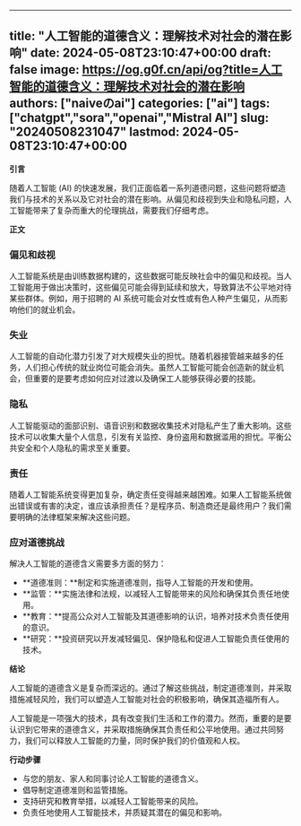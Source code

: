 
---
title: "人工智能的道德含义：理解技术对社会的潜在影响"
date: 2024-05-08T23:10:47+00:00
draft: false
image: https://og.g0f.cn/api/og?title=人工智能的道德含义：理解技术对社会的潜在影响
authors: ["naiveのai"]
categories: ["ai"]
tags: ["chatgpt","sora","openai","Mistral AI"]
slug: "20240508231047"
lastmod: 2024-05-08T23:10:47+00:00
---
**引言**

随着人工智能 (AI) 的快速发展，我们正面临着一系列道德问题，这些问题将塑造我们与技术的关系以及它对社会的潜在影响。从偏见和歧视到失业和隐私问题，人工智能带来了复杂而重大的伦理挑战，需要我们仔细考虑。

**正文**

### 偏见和歧视

人工智能系统是由训练数据构建的，这些数据可能反映社会中的偏见和歧视。当人工智能用于做出决策时，这些偏见可能会得到延续和放大，导致算法不公平地对待某些群体。例如，用于招聘的 AI 系统可能会对女性或有色人种产生偏见，从而影响他们的就业机会。

### 失业

人工智能的自动化潜力引发了对大规模失业的担忧。随着机器接管越来越多的任务，人们担心传统的就业岗位可能会消失。虽然人工智能可能会创造新的就业机会，但重要的是要考虑如何应对过渡以及确保工人能够获得必要的技能。

### 隐私

人工智能驱动的面部识别、语音识别和数据收集技术对隐私产生了重大影响。这些技术可以收集大量个人信息，引发有关监控、身份盗用和数据滥用的担忧。平衡公共安全和个人隐私的需求至关重要。

### 责任

随着人工智能系统变得更加复杂，确定责任变得越来越困难。如果人工智能系统做出错误或有害的决定，谁应该承担责任？是程序员、制造商还是最终用户？我们需要明确的法律框架来解决这些问题。

### 应对道德挑战

解决人工智能的道德含义需要多方面的努力：

* **道德准则：**制定和实施道德准则，指导人工智能的开发和使用。
* **监管：**实施法律和法规，以减轻人工智能带来的风险和确保其负责任地使用。
* **教育：**提高公众对人工智能及其道德影响的认识，培养对技术负责任使用的意识。
* **研究：**投资研究以开发减轻偏见、保护隐私和促进人工智能负责任使用的技术。

**结论**

人工智能的道德含义是复杂而深远的。通过了解这些挑战，制定道德准则，并采取措施减轻风险，我们可以塑造人工智能对社会的积极影响，确保其造福所有人。

人工智能是一项强大的技术，具有改变我们生活和工作的潜力。然而，重要的是要认识到它带来的道德含义，并采取措施确保其负责任和公平地使用。通过共同努力，我们可以释放人工智能的力量，同时保护我们的价值观和人权。

**行动步骤**

* 与您的朋友、家人和同事讨论人工智能的道德含义。
* 倡导制定道德准则和监管措施。
* 支持研究和教育举措，以减轻人工智能带来的风险。
* 负责任地使用人工智能技术，并质疑其潜在的偏见和影响。